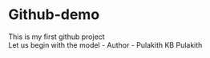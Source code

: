 # Github-demo
This is my first github project
<br>
Let us begin with the model -  Author - Pulakith KB
Pulakith